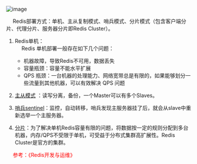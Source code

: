 

<!--
一文把Redis主从复制、哨兵、Cluster三种模式摸透 
https://mp.weixin.qq.com/s/GlqoafdmC4Xjf7DACN3srQ

Redis官方的高可用性解决方案 
https://mp.weixin.qq.com/s/8JPBNMGhBsq2jfW9v-H5vQ
-->

![image](https://gitee.com/wt1814/pic-host/raw/master/images/microService/Redis/redis-51.png)  

&emsp; Redis部署方式：单机、主从复制模式、哨兵模式、分片模式（包含客户端分片、代理分片、服务器分片即Redis Cluster）。  
1. Redis单机：  
    &emsp; Redis 单机部署一般存在如下几个问题：  

    * 机器故障，导致Redis不可用，数据丢失  
    * 容量瓶颈：容量不能水平扩展  
    * QPS 瓶颈：一台机器的处理能力、网络宽带总是有限的，如果能够划分一些流量到其他机器，可以有效解决 QPS 问题 
1. [主从模式](/docs/microService/Redis/Redis主从复制.md) ：读写分离，备份，一个Master可以有多个Slaves。  
2. [哨兵sentinel](/docs/microService/Redis/Redis哨兵模式.md)：监控，自动转移，哨兵发现主服务器挂了后，就会从slave中重新选举一个主服务器。  
3. [分片](/docs/microService/Redis/Redis分片模式.md)：为了解决单机Redis容量有限的问题，将数据按一定的规则分配到多台机器，内存/QPS不受限于单机，可受益于分布式集群高扩展性。Redis Cluster是官方的集群。  

&emsp; <font color="red">参考：《Redis开发与运维》</font>  
